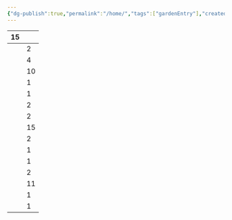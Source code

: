 ```yaml
---
{"dg-publish":true,"permalink":"/home/","tags":["gardenEntry"],"created":"","updated":""}
---
```


<div><table class="dataview table-view-table"><thead class="table-view-thead"><tr class="table-view-tr-header"><th class="table-view-th"><span></span><span class="dataview small-text">15</span></th><th class="table-view-th"><span></span></th></tr></thead><tbody class="table-view-tbody"><tr><td><span></span></td><td>2</td></tr><tr><td><span></span></td><td>4</td></tr><tr><td><span></span></td><td>10</td></tr><tr><td><span></span></td><td>1</td></tr><tr><td><span></span></td><td>1</td></tr><tr><td><span></span></td><td>2</td></tr><tr><td><span></span></td><td>2</td></tr><tr><td><span></span></td><td>15</td></tr><tr><td><span></span></td><td>2</td></tr><tr><td><span></span></td><td>1</td></tr><tr><td><span></span></td><td>1</td></tr><tr><td><span></span></td><td>2</td></tr><tr><td><span></span></td><td>11</td></tr><tr><td><span></span></td><td>1</td></tr><tr><td><span></span></td><td>1</td></tr></tbody></table></div>

